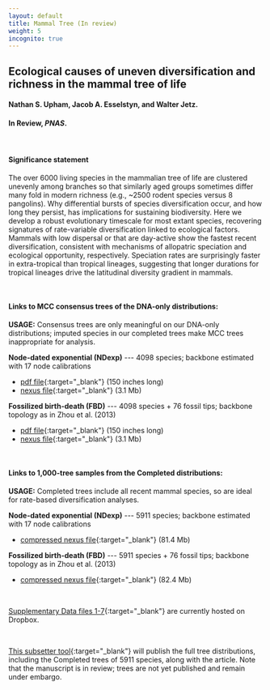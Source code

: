 ```yaml
---
layout: default
title: Mammal Tree (In review)
weight: 5
incognito: true
---
```


## Ecological causes of uneven diversification and richness in the mammal tree of life
#### Nathan S. Upham, Jacob A. Esselstyn, and Walter Jetz.
#### In Review, _PNAS_.

<br />

#### **Significance statement**
The over 6000 living species in the mammalian tree of life are clustered unevenly among branches so that similarly aged groups sometimes differ many fold in modern richness (e.g., ~2500 rodent species versus 8 pangolins). Why differential bursts of species diversification occur, and how long they persist, has implications for sustaining biodiversity. Here we develop a robust evolutionary timescale for most extant species, recovering signatures of rate-variable diversification linked to ecological factors. Mammals with low dispersal or that are day-active show the fastest recent diversification, consistent with mechanisms of allopatric speciation and ecological opportunity, respectively. Speciation rates are surprisingly faster in extra-tropical than tropical lineages, suggesting that longer durations for tropical lineages drive the latitudinal diversity gradient in mammals.

<br />

#### **Links to MCC consensus trees of the DNA-only distributions:**   
   **USAGE:** Consensus trees are only meaningful on our DNA-only distributions; imputed species in our completed trees make MCC trees inappropriate for analysis. 

   **Node-dated exponential (NDexp)** --- 4098 species; backbone estimated with 17 node calibrations 
   - [pdf file](https://www.dropbox.com/s/mbux32gaeys9qcp/MamPhy_BDvr_DNAonly_topoFree_NDexp_4098sp_MCC_plotted.pdf?dl=1){:target="_blank"} (150 inches long)
   - [nexus file](https://www.dropbox.com/s/50iujezq37085bb/MamPhy_BDvr_DNAonly_topoFree_NDexp_4098sp_MCC_target.tre?dl=1){:target="_blank"} (3.1 Mb)

   **Fossilized birth-death (FBD)** --- 4098 species + 76 fossil tips; backbone topology as in Zhou et al. (2013)
   - [pdf file](https://www.dropbox.com/s/t9ev8mdeb0s4jnp/MamPhy_BDvr_DNAonly_topoFree_FBDasZhouEtAl_4098sp-wFossils_MCC_plotted.pdf?dl=1){:target="_blank"} (150 inches long)
   - [nexus file](https://www.dropbox.com/s/j2lldalhgf2nuui/MamPhy_BDvr_DNAonly_topoFree_FBDasZhouEtAl_4098sp-wFossils_MCC_target.tre?dl=1){:target="_blank"} (3.1 Mb)

<br />

#### **Links to 1,000-tree samples from the Completed distributions:**
   **USAGE:** Completed trees include all recent mammal species, so are ideal for rate-based diversification analyses.
   
   **Node-dated exponential (NDexp)** --- 5911 species; backbone estimated with 17 node calibrations
   - [compressed nexus file](https://www.dropbox.com/s/mae3xpe60gfixx9/MamPhy_fullPosterior_BDvr_Completed_5911sp_topoCons_NDexp_sample1000_nexus.trees.zip?dl=1){:target="_blank"} (81.4 Mb)

   **Fossilized birth-death (FBD)** --- 5911 species + 76 fossil tips; backbone topology as in Zhou et al. (2013)
   - [compressed nexus file](https://www.dropbox.com/s/hylic7c40mlthil/MamPhy_fullPosterior_BDvr_Completed_5911sp_topoCons_FBDasZhouEtAl_sample1000_nexus.trees.zip?dl=1){:target="_blank"} (82.4 Mb)

<br />

[Supplementary Data files 1-7](https://www.dropbox.com/sh/xgdg5a1xlcduk7h/AAB2s6PCtX3R48k_zkth7QoGa?dl=0){:target="_blank"} are currently hosted on Dropbox. 

<br />

[This subsetter tool](http://vertlife.org/phylosubsets/){:target="_blank"} will publish the full tree distributions, including the Completed trees of 5911 species, along with the article. Note that the manuscript is in review; trees are not yet published and remain under embargo.
